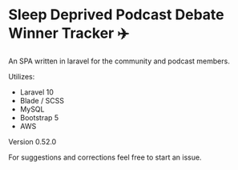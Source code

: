# Sleep Deprived Podcast Debate Winner Tracker :airplane:
An SPA written in laravel for the community and podcast members.

Utilizes: 
- Laravel 10
- Blade / SCSS
- MySQL
- Bootstrap 5
- AWS

Version 0.52.0

For suggestions and corrections feel free to start an issue.
